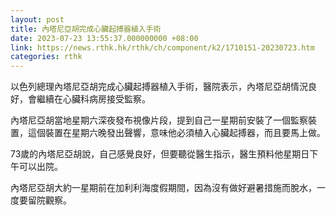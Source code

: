 ```yaml
---
layout: post
title: 內塔尼亞胡完成心臟起搏器植入手術
date: 2023-07-23 13:55:37.000000000 +08:00
link: https://news.rthk.hk/rthk/ch/component/k2/1710151-20230723.htm
categories: rthk
---
```


以色列總理內塔尼亞胡完成心臟起搏器植入手術，醫院表示，內塔尼亞胡情況良好，會繼續在心臟科病房接受監察。

內塔尼亞胡當地星期六深夜發布視像片段，提到自己一星期前安裝了一個監察裝置，這個裝置在星期六晚發出聲響，意味他必須植入心臟起搏器，而且要馬上做。

73歲的內塔尼亞胡說，自己感覺良好，但要聽從醫生指示，醫生預料他星期日下午可以出院。

內塔尼亞胡大約一星期前在加利利海度假期間，因為沒有做好避暑措施而脫水，一度要留院觀察。
